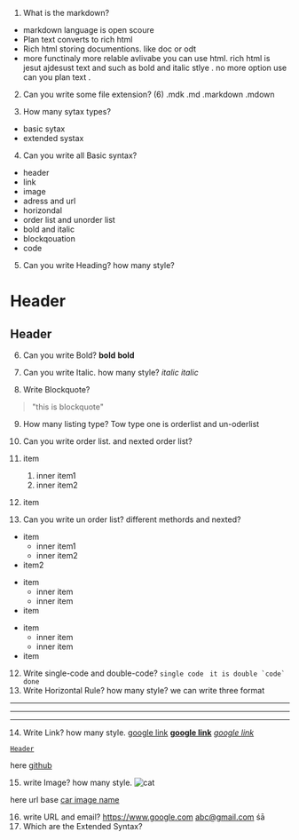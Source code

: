 1. What is the markdown?
- markdown language is open scoure
- Plan text converts to rich html
- Rich html storing documentions. like doc or odt
- more functinaly more relable avlivabe you can use html. rich html is jesut ajdesust text and such as bold and italic stlye . no more option use can you plan text .

2. Can you write some file extension? (6)
.mdk
.md
.markdown
.mdown

3. How many sytax types?
- basic sytax
- extended systax

4. Can you write all Basic syntax?
- header
- link 
- image
- adress and url
- horizondal 
- order list and unorder list
- bold and italic 
- blockqouation
- code 

5. Can you write Heading? how many style?
# Header
## Header

6. Can you write Bold?
**bold**
__bold__

7. Can you write Italic. how many style?
_italic_
*italic*

8. Write Blockquote?
> "this is blockquote"

9. How many listing type?
Tow type one is orderlist and un-oderlist

10. Can you write order list. and nexted order list?
1. item
    1. inner item1
    2. inner item2
2. item 

11. Can you write un order list? different methords and nexted?
- item
    - inner item1
    - inner item2 
- item2

+ item
    + inner item
    + inner item
+ item

* item
    * inner item
    * inner item
* item 

12. Write single-code and double-code?
`single code `
``it is double `code` done``
13. Write Horizontal Rule? how many style?
we can write three format
___
***
---

14. Write Link? how many style. 
[google link](https://www.google.com)
**[google link](https://www.google.com)**
_[google link](https://www.google.com)_

[`Header`](#header)

here [github]


[github]: https://www.github.com

15. write Image?  how many style.
![cat](cat.png)

here url base [car image name][car]

[car]:https//www.image.com/car.png

16. write URL and email?
<https://www.google.com>
<abc@gmail.com>
śā
17. Which are the Extended Syntax?
